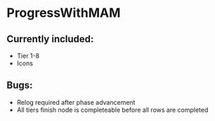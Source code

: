 # ProgressWithMAM

## Currently included:

* Tier 1-8
* Icons

## Bugs:

* Relog required after phase advancement
* All tiers finish node is completeable before all rows are completed